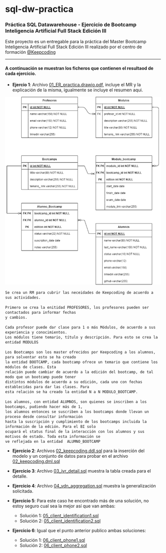 # sql-dw-practica
### **Práctica SQL Datawarehouse** - Ejercicio de Bootcamp Inteligencia Artificial Full Stack Edición III

Este proyecto es un entregable para la práctica del Master Bootcamp Inteligencia Artificial Full Stack Edición III realizado por el centro de formación [@Keepcoding](https://github.com/KeepCoding)

---

#### A continuación se muestran los ficheros que contienen el resultaod de cada ejercicio.

- **Ejercio 1**: Archivo [01_ER_practica.drawio.pdf](./01_ER_practica.drawio.pdf), incluye el MR y la explicación de la misma, igualmente se incluye el resumen aqui.

![diagrama](./01_ER_practica.drawio.png)

```
Se crea un RM para cubrir las neceidades de Keepcoding de acuerdo a sus actividades.

Primero se crea la enitidad PROFESORES, los profesores pueden ser contactados para informar fechas 
y cambios. 

Cada profesor puede dar clase para 1 o más Módulos, de acuerdo a sus experiencia y conocimientos.
Los módulos tiene temario, título y descripción. Para esto se crea la entidad MODULOS

Los Bootcamps son los master ofrecidos por Keepcoding a los alumnos, para solventar esto se ha creado
la entidad BOOTCAMP, cada bootcamp ofrece un temario que contiene los módulos de clases. Esta 
relación puede cambiar de acuerdo a la edición del bootcamp, de tal modo que un bootcamp puede tener 
distintos módulos de acuerdo a su edición, cada uno con fechas establecidas para dar las clases. Para 
esta relación se ha creado la entidad N a N MODULO_BOOTCAMP.

Los alumnos, con entidad ALUMNOS, son quienes se inscriben a los bootcamps, pudiendo hacer más de 1,
los alumnos entonces se suscriben a los bootcamps donde llevan un proceso desde consultar información 
hasta la suscripción y cumplimiento de los bootcamps incluida la información de la edción. Para el BI solo 
ocupará el status final de la interacción con los alumnos y sus motivos de estado. Toda esta información se 
ve reflejada en la entidad  ALUMNO_BOOTCAMP 
```

- **Ejercicio 2**: Archivos [02_keepcoding.ddl.sql](./02_keepcoding.ddl.sql) para la inserción del modelo y un conjunto de datos para probar en el archivo [02_keepcoding.dml.sql](./02_keepcoding.dml.sql)

- **Ejercicio 3**: Archivo [03_ivr_detail.sql](./03_ivr_detail.sql) muestra la tabla creada para el detalle.

- **Ejercicio 4**: Archivo [04_vdn_aggregation.sql](./04_vdn_aggregation.sql) muestra la generalización solicitada.

- **Ejercicio 5**: Para este caso he encontrado más de una solución, no estoy seguro cual sea la mejor así que van ambas:
  - Solución 1: [05_client_identification1.sql](./05_client_identification1.sql)
  - Solución 2: [05_client_identification2.sql](./05_client_identification2.sql)

- **Ejercicio 6**: Igual que el punto anterior publico ambas soluciones:
  - Solución 1: [06_client_phone1.sql](./06_client_phone1.sql)
  - Solución 2: [06_client_phone2.sql](./06_client_phone2.sql)